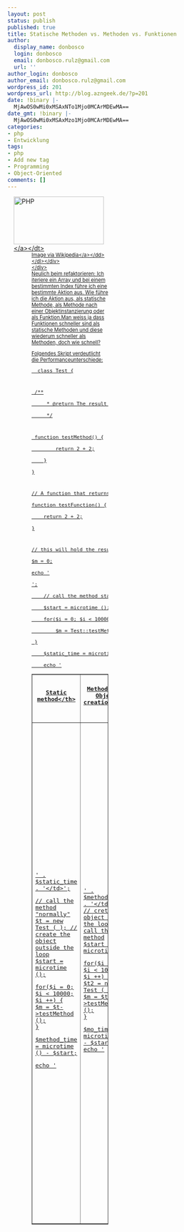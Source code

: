 ```yaml
---
layout: post
status: publish
published: true
title: Statische Methoden vs. Methoden vs. Funktionen
author:
  display_name: donbosco
  login: donbosco
  email: donbosco.rulz@gmail.com
  url: ''
author_login: donbosco
author_email: donbosco.rulz@gmail.com
wordpress_id: 201
wordpress_url: http://blog.azngeek.de/?p=201
date: !binary |-
  MjAwOS0wMi0xMSAxNTo1Mjo0MCArMDEwMA==
date_gmt: !binary |-
  MjAwOS0wMi0xMSAxMzo1Mjo0MCArMDEwMA==
categories:
- php
- Entwicklung
tags:
- php
- Add new tag
- Programming
- Object-Oriented
comments: []
---
```

<div class="zemanta-img" style="margin: 1em; display: block;">
<div>
<dl class="wp-caption alignright" style="width: 212px;">
<dt class="wp-caption-dt"><a href="http:&#47;&#47;en.wikipedia.org&#47;wiki&#47;Image:PHP-logo.svg"><img title="PHP" src="http:&#47;&#47;upload.wikimedia.org&#47;wikipedia&#47;en&#47;thumb&#47;2&#47;27&#47;PHP-logo.svg&#47;202px-PHP-logo.svg.png" alt="PHP" width="202" height="107"><&#47;a><&#47;dt>
<dd class="wp-caption-dd zemanta-img-attribution" style="font-size: 0.8em;">Image via <a href="http:&#47;&#47;en.wikipedia.org&#47;wiki&#47;Image:PHP-logo.svg">Wikipedia<&#47;a><&#47;dd> <&#47;dl><&#47;div><br />
<&#47;div><br />
Neulich beim refaktorieren: Ich iteriere ein Array und bei einem bestimmten Index f&uuml;hre ich eine bestimmte Aktion aus. Wie f&uuml;hre ich die Aktion aus, als statische Methode, als Methode nach einer Objektinstanzierung oder als Funktion.Man weiss ja dass Funktionen schneller sind als statische Methoden und diese wiederum schneller als Methoden, doch wie schnell?</p>
<p>Folgendes Skript verdeutlicht die Performanceunterschiede:</p>
<pre line="1" lang="PHP">
  class Test {</p>
<p>	&#47;**<br />
	 * @return The result of 2 + 2 calculation<br />
	 *&#47;</p>
<p>	function testMethod() {<br />
		return 2 + 2;<br />
	}<br />
}</p>
<p>&#47;&#47; A function that returns two plus two<br />
function testFunction() {<br />
	return 2 + 2;<br />
}</p>
<p>&#47;&#47; this will hold the result of callng the method&#47;function<br />
$m = 0;<br />
echo '<br />
<table border="1">
<tbody>
<tr>
<th>Static method<&#47;th></p>
<th>Method with Object creation<&#47;th></p>
<th>Method<&#47;th>
<th>Function<&#47;th></p>
<th>Method vs static bench<&#47;th></p>
<th>Method with Object creation vs static bench<&#47;th></p>
<th>Function vs static bench<&#47;th><br />
      <&#47;tr>';</p>
<p>&#47;&#47; do the test 20 times<br />
for($k = 0; $k < 20; $k ++) {<br />
	echo '<br />
<tr>';<br />
	&#47;&#47; call the method statically<br />
	$start = microtime ();<br />
	for($i = 0; $i < 10000; $i ++) {<br />
		$m = Test::testMethod ();</p>
<p>	}<br />
	$static_time = microtime () - $start;<br />
	echo '
<td>' . $static_time . '<&#47;td>';</p>
<p>	&#47;&#47; call the method "normally"<br />
	$t = new Test ( ); &#47;&#47; create the object outside the loop<br />
	$start = microtime ();</p>
<p>	for($i = 0; $i < 10000; $i ++) {<br />
		$m = $t->testMethod ();<br />
	}</p>
<p>	$method_time = microtime () - $start;</p>
<p>	echo '
<td>' . $method_time . '<&#47;td>';<br />
	&#47;&#47; crete an object inside the loop and call the method<br />
	$start = microtime ();</p>
<p>	for($i = 0; $i < 10000; $i ++) {<br />
		$t2 = new Test ( );<br />
		$m = $t2->testMethod ();<br />
	}</p>
<p>	$mo_time = microtime () - $start;<br />
	echo '
<td>' . $mo_time . '<&#47;td>';<br />
	&#47;&#47; call the function that doeas the same<br />
	$start = microtime ();</p>
<p>	for($i = 0; $i < 10000; $i ++) {<br />
		$m = testFunction ();<br />
	}</p>
<p>	$fn_time = microtime () - $start;<br />
	echo '
<td>' . $fn_time . '<&#47;td>';</p>
<p>	&#47;&#47; ratios<br />
	echo '
<td>' . (($method_time &#47; $static_time) * 100) . '<&#47;td>';<br />
	echo '
<td>' . (($mo_time &#47; $static_time) * 100) . '<&#47;td>';<br />
	echo '
<td>' . (($fn_time &#47; $static_time) * 100) . '<&#47;td>';<br />
	echo '<&#47;tr>';<br />
}<br />
echo '<&#47;tbody><&#47;table>';<br />
<&#47;pre></p>
<p>Und das Resultat:</p>
<pre lang="BASH">Static     Method with  Method                   Method vs      Method with       Function vs<br />
method       Object                 Function     static         Object creation   static<br />
            creation                             bench          vs static bench   bench<br />
------------------------------------------------------------------------------------------------<br />
0.016017    0.016807    0.029788    0.008337    104.932259474   185.977399014     52.05094587<br />
0.01513     0.016974    0.048973    0.014039    112.187706543   323.681427627     92.7891606081<br />
0.025161    0.028501    0.049813    0.013888    113.274512142   197.97702794      55.196534319<br />
0.025065    0.027126    0.050599    0.013764    108.222621185   201.871135049     54.9132256134<br />
0.024057    0.028618    0.050516    -0.991544   118.959138712   209.984619861     -4121.64442782<br />
0.015437    0.01702     0.039125    0.015113    110.254583144   253.449504437     97.9011465958<br />
0.02635     0.032555    0.049082    0.013597    123.548387097   186.269449715     51.6015180266<br />
0.024788    0.027642    0.049174    0.013925    111.51363563    198.378247539     56.1763756656<br />
0.025098    0.027309    0.050644    0.013834    108.80946689    201.785002789     55.1199298749<br />
0.02432     0.028128    0.049716    0.01384     115.657894737   204.424342105     56.9078947368<br />
0.025347    0.028046    0.049223    0.013674    110.648202943   194.19655186      53.9472126879<br />
0.024709    0.026775    0.051406    0.00861     108.361325833   208.045651382     34.8456028168<br />
0.015097    0.017242    0.050361    0.015824    114.208120819   333.582831026     104.815526263<br />
0.027345    0.029153    0.049606    -0.986188   106.611812031   181.407935637     -3606.465533<br />
0.025246    0.027103    0.050693    0.013765    107.355620692   200.796165729     54.5234888695<br />
0.024814    0.02865     0.049334    0.013214    115.459015072   198.815184976     53.2521963408<br />
0.025116    0.028278    0.049423    0.013806    112.589584329   196.778945692     54.9689440994<br />
0.024819    0.027729    0.049891    0.013886    111.72488819    201.019380313     55.949071276<br />
0.025069    0.026437    0.041419    0.008819    105.456938849   165.21999282      35.1789062188<br />
0.015648    0.024254    0.056992    0.014997    154.997443763   364.212678937     95.8397239264<br />
<&#47;pre></p>
<p>Was lernen wir daraus:</p>
<ul>
<li>Eine statische Methode aufzurufen ist doppelt so schnell wie das Instanzieren eines Objektes und dann die Methode aufzurufen.<&#47;li>
<li>Eine statische Methode ist doppelt so schnell als das Instanzieren eines Objektes und dann die Methode aufzurufen nachdme das Objekt bereits existiert.<&#47;li>
<li>Funktionsaufrufe sind doppelt so schnell wie statische Methoden.<&#47;li><br />
<&#47;ul></p>
<div style="margin-top: 10px; height: 15px;" class="zemanta-pixie"><a class="zemanta-pixie-a" href="http:&#47;&#47;reblog.zemanta.com&#47;zemified&#47;e808faca-b426-436d-97e7-5ec846585200&#47;" title="Zemified by Zemanta"><img style="border: medium none ; float: right;" class="zemanta-pixie-img" src="http:&#47;&#47;img.zemanta.com&#47;reblog_e.png?x-id=e808faca-b426-436d-97e7-5ec846585200" alt="Reblog this post [with Zemanta]"><&#47;a><&#47;div></p>
